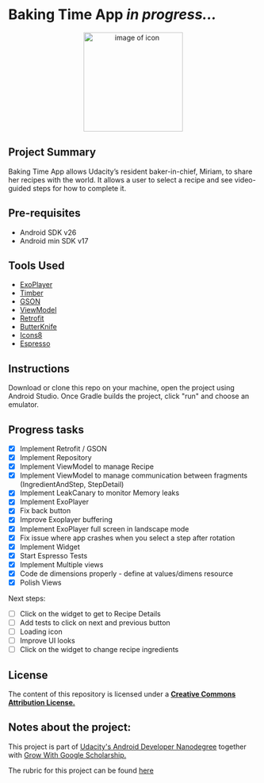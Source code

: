 # Baking Time App _in progress..._

<p align="center"> <img src="https://cdn.rawgit.com/bruno78/baking-time-app/a90fd194/app/src/main/ic_launcher-web.png" width="200" alt="image of icon"></p>

## Project Summary

Baking Time App allows Udacity’s resident baker-in-chief, Miriam, to share her recipes with the world. 
It allows a user to select a recipe and see video-guided steps for how to complete it.

## Pre-requisites

* Android SDK v26
* Android min SDK v17

## Tools Used 

* [ExoPlayer](https://github.com/google/ExoPlayer)
* [Timber](https://github.com/JakeWharton/timber)
* [GSON](https://github.com/google/gson)
* [ViewModel](https://developer.android.com/topic/libraries/architecture/viewmodel) 
* [Retrofit](http://square.github.io/retrofit/)
* [ButterKnife](http://jakewharton.github.io/butterknife/) 
* [Icons8](https://icons8.com/material-icons/)
* [Espresso](https://developer.android.com/training/testing/espresso/)

## Instructions

Download or clone this repo on your machine, open the project using Android Studio. Once Gradle builds
the project, click "run" and choose an emulator.

## Progress tasks

- [x] Implement Retrofit / GSON
- [x] Implement Repository
- [x] Implement ViewModel to manage Recipe
- [x] Implement ViewModel to manage communication between fragments (IngredientAndStep, StepDetail)
- [x] Implement LeakCanary to monitor Memory leaks
- [x] Implement ExoPlayer
- [x] Fix back button 
- [x] Improve Exoplayer buffering
- [x] Implement ExoPlayer full screen in landscape mode
- [x] Fix issue where app crashes when you select a step after rotation
- [x] Implement Widget
- [x] Start Espresso Tests
- [x] Implement Multiple views
- [x] Code de dimensions properly - define at values/dimens resource
- [x] Polish Views

Next steps:

- [ ] Click on the widget to get to Recipe Details
- [ ] Add tests to click on next and previous button 
- [ ] Loading icon 
- [ ] Improve UI looks
- [ ] Click on the widget to change recipe ingredients

## License

The content of this repository is licensed under a **[Creative Commons Attribution License.](https://creativecommons.org/licenses/by/3.0/us/)**

## Notes about the project: 

This project is part of [Udacity's Android Developer Nanodegree](https://www.udacity.com/course/android-developer-nanodegree-by-google--nd801) 
together with [Grow With Google Scholarship.](https://www.udacity.com/grow-with-google)

The rubric for this project can be found [here](https://github.com/bruno78/baking-time-app/blob/master/Rubric.md)
